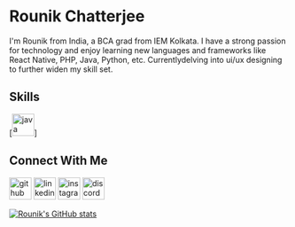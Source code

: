 # Rounik Chatterjee
I'm Rounik from India, a BCA grad from IEM Kolkata. I have a strong passion for technology and enjoy learning new languages and frameworks like React Native, PHP, Java, Python, etc. Currentlydelving into ui/ux designing to further widen my skill set.

## Skills
[<img src='https://cdn.jsdelivr.net/npm/simple-icons@3.0.1/icons/java.svg' alt='java' height='40'>]

## Connect With Me
[<img src='https://cdn.jsdelivr.net/npm/simple-icons@3.0.1/icons/github.svg' alt='github' height='40'>](https://github.com/rounikc)  [<img src='https://cdn.jsdelivr.net/npm/simple-icons@3.0.1/icons/linkedin.svg' alt='linkedin' height='40'>](https://www.linkedin.com/in/rounikchatterjee04/)  [<img src='https://cdn.jsdelivr.net/npm/simple-icons@3.0.1/icons/instagram.svg' alt='instagram' height='40'>](https://www.instagram.com/hnbix.04/)  [<img src='https://cdn.jsdelivr.net/npm/simple-icons@3.0.1/icons/discord.svg' alt='discord' height='40'>](https://discordapp.com/users/905082911869530133)  



[![Rounik's GitHub stats](https://github-readme-stats.vercel.app/api?username=rounikc)](https://github.com/anuraghazra/github-readme-stats)
